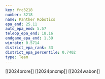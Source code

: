 ```yaml
---
key: frc3218
number: 3218
name: Panther Robotics
epa_end: 25.11
auto_epa_end: 5.57
teleop_epa_end: 18.16
endgame_epa_end: 1.39
winrate: 0.5714
district_epa_rank: 33
district_epa_percentile: 0.7402
type: Team
---
```

[[2024orore]]
[[2024pncmp]]
[[2024wabon]]
